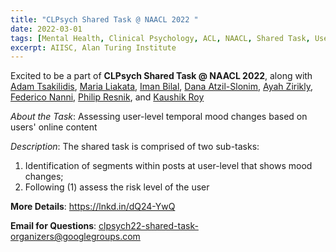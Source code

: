 ```yaml
---
title: "CLPsych Shared Task @ NAACL 2022 "
date: 2022-03-01
tags: [Mental Health, Clinical Psychology, ACL, NAACL, Shared Task, User Generated Content, Timelines, Risk Assessment, Mood Switch/Escalation Identification, Social Computing, AI4Good, Research, Challenge, NLU]
excerpt: AIISC, Alan Turing Institute
---
```


Excited to be a part of **CLPsych Shared Task @ NAACL 2022**, along with [Adam Tsakilidis](https://www.turing.ac.uk/people/researchers/adam-tsakalidis), [Maria Liakata](https://www.turing.ac.uk/people/researchers/maria-liakata), [Iman Bilal](https://www.turing.ac.uk/people/enrichment-students/iman-bilal), [Dana Atzil-Slonim](https://psychology.biu.ac.il/en/node/1321), [Ayah Zirikly](https://www.clsp.jhu.edu/faculty/ayah-zirikly/), [Federico Nanni](https://www.turing.ac.uk/people/researchers/federico-nanni), [Philip Resnik](http://users.umiacs.umd.edu/~resnik/), and [Kaushik Roy](https://www.linkedin.com/in/kaushik-roy-b8a323ab) 

_About the Task_: Assessing user-level temporal mood changes based on users' online content

_Description_: The shared task is comprised of two sub-tasks: 
1. Identification of segments within posts at user-level that shows mood changes; 
2. Following (1) assess the risk level of the user

**More Details**: https://lnkd.in/dQ24-YwQ


**Email for Questions**:  clpsych22-shared-task-organizers@googlegroups.com